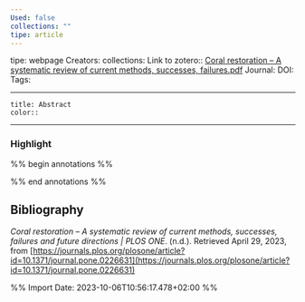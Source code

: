 ```yaml
---
Used: false
collections: ""
tipe: article
---
```

tipe: webpage
Creators: 
collections: 
Link to zotero:: [Coral restoration – A systematic review of current methods, successes, failures.pdf](zotero://select/library/items/TE5GI8FC)
Journal: 
DOI: 
Tags: 

---
```ad-note
title: Abstract
color:: 

```

---
### Highlight

%% begin annotations %%

%% end annotations %%

## Bibliography

_Coral restoration – A systematic review of current methods, successes, failures and future directions | PLOS ONE_. (n.d.). Retrieved April 29, 2023, from [https://journals.plos.org/plosone/article?id=10.1371/journal.pone.0226631](https://journals.plos.org/plosone/article?id=10.1371/journal.pone.0226631)

%% Import Date: 2023-10-06T10:56:17.478+02:00 %%
